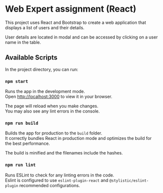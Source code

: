 # Web Expert assignment (React)

This project uses React and Bootstrap to create a web application that displays a list of users and their details.

User details are located in modal and can be accessed by clicking on a user name in the table.

## Available Scripts

In the project directory, you can run:

### `npm start`

Runs the app in the development mode.\
Open [http://localhost:3000](http://localhost:3000) to view it in your browser.

The page will reload when you make changes.\
You may also see any lint errors in the console.

### `npm run build`

Builds the app for production to the `build` folder.\
It correctly bundles React in production mode and optimizes the build for the best performance.

The build is minified and the filenames include the hashes.

### `npm run lint`

Runs ESLint to check for any linting errors in the code.\
Eslint is configured to use `eslint-plugin-react` and `@stylistic/eslint-plugin` recommended configurations.
